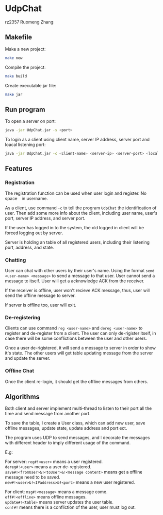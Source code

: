 # UdpChat

rz2357
Ruomeng Zhang

## Makefile
Make a new project:
```bash
make new
```

Compile the project:
```bash
make build
```

Create executable jar file:
```bash
make jar
```

## Run program
To open a server on port:
```bash
java -jar UdpChat.jar -s <port>
```
To login as a client using client name, server IP address, server port and loacal listening port:
```bash
java -jar UdpChat.jar -c <client-name> <server-ip> <server-port> <local-port>
```

## Features
### Registration
The registration function can be used when user login and register. No space ` ` in username.

As a client, use command `-c` to tell the program `UdpChat` the identification of user. Then add some more info about the client, including user name, user's port, server IP address, and server port.

If the user has logged in to the system, the old logged in client will be forced logging out by server.

Server is holding an table of all registered users, including their listening port, address, and state.

### Chatting
User can chat with other users by their user's name. Using the format `send <user-name> <message>` to send a message to that user. User cannot send a message to itself. User will get a acknowledge ACK from the receiver.

If the receiver is offline, user won't recieve ACK message, thus, user will send the offline message to server.

If server is offline too, user will exit.

### De-registering
Clients can use command `reg <user-name>` and `dereg <user-name>` to register and de-register from a client. The user can only de-rigister itself, in case there will be some conflictions between the user and other users.

Once a user de-rigistered, it will send a message to server in order to show it's state. The other users will get table updating message from the server and update the server.

### Offline Chat
Once the client re-login, it should get the offline messages from others.

## Algorithms
Both client and server implement multi-thread to listen to their port all the time and send message from another port.

To save the table, I create a User class, which can add new user, save offline messages, update state, update address and port ect.

The program uses UDP to send messages, and I decorate the messages with different header to imply different usage of the command.

E.g:

For server:
`reg#!<user>` means a user registered.<br>
`dereg#!<user>` means a user de-registered.<br>
`save#!<fromUser>&!<toUser>&!<message content>` means get a offline message need to be saved.<br>
`new#!<user>&!<IPaddress>&!<port>` means a new user registered.

For client:
`msg#!<message>` means a message come.<br>
`off#!<offline>` means offline messages.<br>
`update#!<table>` means server updates the user table.<br>
`conf#!` means there is a confliction of the user, user must log out.


